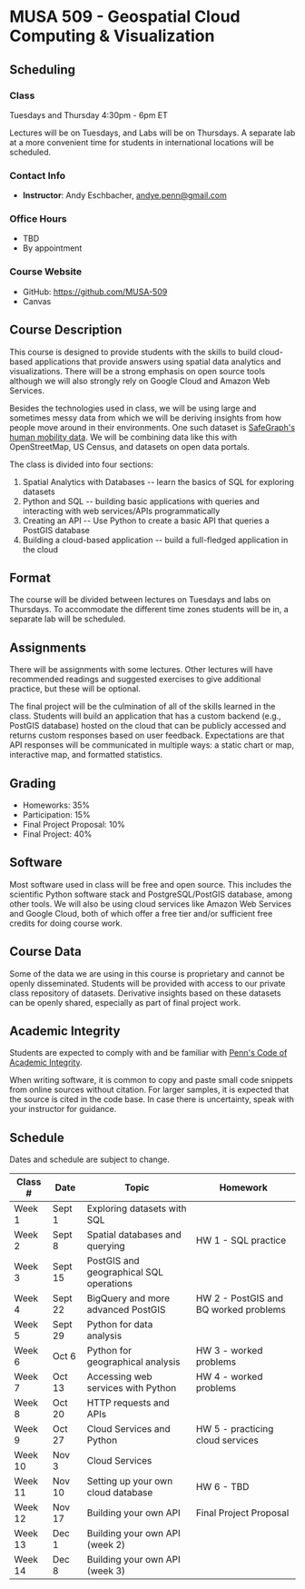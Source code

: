 # MUSA 509 - Geospatial Cloud Computing & Visualization

## Scheduling

### Class

Tuesdays and Thursday 4:30pm - 6pm ET

Lectures will be on Tuesdays, and Labs will be on Thursdays. A separate lab at a more convenient time for students in international locations will be scheduled.

### Contact Info

* **Instructor**: Andy Eschbacher, andye.penn@gmail.com

### Office Hours

* TBD
* By appointment

### Course Website

* GitHub: https://github.com/MUSA-509
* Canvas

## Course Description

This course is designed to provide students with the skills to build cloud-based applications that provide answers using spatial data analytics and visualizations. There will be a strong emphasis on open source tools although we will also strongly rely on Google Cloud and Amazon Web Services.

Besides the technologies used in class, we will be using large and sometimes messy data from which we will be deriving insights from how people move around in their environments. One such dataset is [SafeGraph's human mobility data](https://docs.safegraph.com/docs). We will be combining data like this with OpenStreetMap, US Census, and datasets on open data portals.

The class is divided into four sections:

1. Spatial Analytics with Databases -- learn the basics of SQL for exploring datasets
2. Python and SQL -- building basic applications with queries and interacting with web services/APIs programmatically
3. Creating an API -- Use Python to create a basic API that queries a PostGIS database
4. Building a cloud-based application -- build a full-fledged application in the cloud

## Format

The course will be divided between lectures on Tuesdays and labs on Thursdays. To accommodate the different time zones students will be in, a separate lab will be scheduled.

## Assignments

There will be assignments with some lectures. Other lectures will have recommended readings and suggested exercises to give additional practice, but these will be optional.

The final project will be the culmination of all of the skills learned in the class. Students will build an application that has a custom backend (e.g., PostGIS database) hosted on the cloud that can be publicly accessed and returns custom responses based on user feedback. Expectations are that API responses will be communicated in multiple ways: a static chart or map, interactive map, and formatted statistics.

## Grading

* Homeworks: 35%
* Participation: 15%
* Final Project Proposal: 10%
* Final Project: 40%

## Software

Most software used in class will be free and open source. This includes the scientific Python software stack and PostgreSQL/PostGIS database, among other tools. We will also be using cloud services like Amazon Web Services and Google Cloud, both of which offer a free tier and/or sufficient free credits for doing course work.

## Course Data

Some of the data we are using in this course is proprietary and cannot be openly disseminated. Students will be provided with access to our private class repository of datasets. Derivative insights based on these datasets can be openly shared, especially as part of final project work.

## Academic Integrity

Students are expected to comply with and be familiar with [Penn's Code of Academic Integrity](https://catalog.upenn.edu/pennbook/code-of-academic-integrity).

When writing software, it is common to copy and paste small code snippets from online sources without citation. For larger samples, it is expected that the source is cited in the code base. In case there is uncertainty, speak with your instructor for guidance.

## Schedule

Dates and schedule are subject to change.

| Class # | Date | Topic | Homework |
|---------|------|-------|----------|
| Week 1 | Sept 1 | Exploring datasets with SQL |  |
| Week 2 | Sept 8 | Spatial databases and querying | HW 1 - SQL practice |
| Week 3 | Sept 15 | PostGIS and geographical SQL operations |  |
| Week 4 | Sept 22 | BigQuery and more advanced PostGIS | HW 2 - PostGIS and BQ worked problems |
| Week 5 | Sept 29 | Python for data analysis |  |
| Week 6 | Oct 6 | Python for geographical analysis | HW 3 - worked problems |
| Week 7 | Oct 13 | Accessing web services with Python | HW 4 - worked problems |
| Week 8 | Oct 20 | HTTP requests and APIs |  |
| Week 9 | Oct 27 | Cloud Services and Python | HW 5 - practicing cloud services |
| Week 10 | Nov 3 | Cloud Services |  |
| Week 11 | Nov 10 | Setting up your own cloud database | HW 6 - TBD |
| Week 12 | Nov 17 | Building your own API | Final Project Proposal |
| Week 13 | Dec 1 | Building your own API (week 2) |  |
| Week 14 | Dec 8 | Building your own API (week 3) |  |

